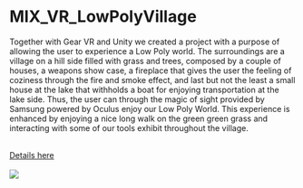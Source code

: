 # MIX_VR_LowPolyVillage

Together with Gear VR and Unity we created a project with a purpose of allowing the user to experience a Low Poly world.
The surroundings are a village on a hill side filled with grass and trees, composed by a couple of houses, a weapons show case, a fireplace that gives the user the feeling of coziness through the fire and smoke effect, and last but not the least a small house at the lake that withholds a boat for enjoying transportation at the lake side.
Thus, the user can through the magic of sight provided by Samsung powered by Oculus enjoy our Low Poly World. This experience is enhanced by enjoying a nice long walk on the green green grass and interacting with some of our tools exhibit throughout the village.

<br>
<a href="https://www.kaylajklab.com/vr-low-poly-village.html">Details here</a>
<br><br>
<img src="https://www.kaylajklab.com/uploads/1/3/0/4/130464583/published/mix-vr-low-poly-village1.png?1601368858"/>
